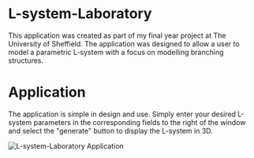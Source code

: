 # L-system-Laboratory

This application was created as part of my final year project at The University of Sheffield. The application was designed to allow a user to model a parametric L-system with a focus on modelling branching structures.

# Application

The application is simple in design and use. Simply enter your desired L-system parameters in the corresponding fields to the right of the window and select the "generate" button to display the L-system in 3D.

![L-system-Laboratory Application](https://github.com/AidenJefferson/L-system-Laboratory/tree/main/images "application.png")






